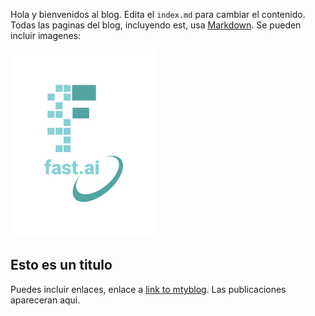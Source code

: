 Hola y bienvenidos al blog.  Edita el `index.md` para cambiar el contenido. Todas las paginas del blog, incluyendo est, usa [Markdown](https://guides.github.com/features/mastering-markdown/). Se pueden incluir imagenes:

![Image of fast.ai logo](images/logo.png)

## Esto es un titulo

Puedes incluir enlaces, enlace a [link to mtyblog](https://www.mtyblog.com). Las publicaciones apareceran aqui. 
